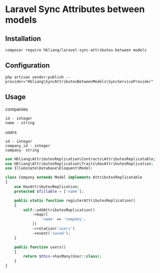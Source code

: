 # Laravel Sync Attributes between models

## Installation
`composer require hbliang/laravel-sync-attributes-between models`

## Configuration
`php artisan vendor:publish --provider="Hbliang\SyncAttributesBetweenModels\SyncServiceProvider"`

## Usage


companies

    id - integer
    name - string

users

    id - integer
    company_id - integer
    company- string


```PHP
use Hbliang\AttributesReplication\Contracts\AttributesReplicatable;
use Hbliang\AttributesReplication\Traits\HasAttributesReplication;
use Illuminate\Database\Eloquent\Model;

class Company extends Model implements AttributesReplicatable
{
    use HasAttributesReplication;
    protected $fillable = ['name'];

    public static function registerAttributesReplication()
    {
        self::addAttributesReplication()
            ->map([
                'name' => 'company',
            ])
            ->relation('users')
            ->event('saved');
    }

    public function users()
    {
        return $this->hasMany(User::class);
    }
}
```